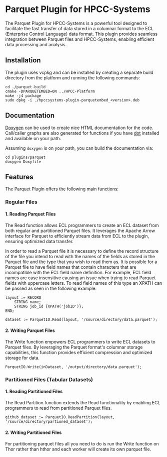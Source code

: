 # Parquet Plugin for HPCC-Systems

The Parquet Plugin for HPCC-Systems is a powerful tool designed to facilitate the fast transfer of data stored in a columnar format to the ECL (Enterprise Control Language) data format. This plugin provides seamless integration between Parquet files and HPCC-Systems, enabling efficient data processing and analysis.

## Installation

The plugin uses vcpkg and can be installed by creating a separate build directory from the platform and running the following commands:
```
cd ./parquet-build
cmake -DPARQUETEMBED=ON ../HPCC-Platform
make -j4 package
sudo dpkg -i ./hpccsystems-plugin-parquetembed_<version>.deb
```

## Documentation

[Doxygen](https://www.doxygen.nl/index.html) can be used to create nice HTML documentation for the code. Call/caller graphs are also generated for functions if you have [dot](https://www.graphviz.org/download/) installed and available on your path.

Assuming `doxygen` is on your path, you can build the documentation via:
```
cd plugins/parquet
doxygen Doxyfile
```

## Features

The Parquet Plugin offers the following main functions:

### Regular Files

#### 1. Reading Parquet Files

The Read function allows ECL programmers to create an ECL dataset from both regular and partitioned Parquet files. It leverages the Apache Arrow interface for Parquet to efficiently stream data from ECL to the plugin, ensuring optimized data transfer.

In order to read a Parquet file it is necessary to define the record structure of the file you intend to read with the names of the fields as stored in the Parquet file and the type that you wish to read them as. It is possible for a Parquet file to have field names that contain characters that are incompatible with the ECL field name definition. For example, ECL field names are case insensitive causing an issue when trying to read Parquet fields with uppercase letters. To read field names of this type an XPATH can be passed as seen in the following example:

```
layout := RECORD
    STRING name;
    STRING job_id {XPATH('jobID')};
END;

dataset := ParquetIO.Read(layout, '/source/directory/data.parquet');
```

#### 2. Writing Parquet Files

The Write function empowers ECL programmers to write ECL datasets to Parquet files. By leveraging the Parquet format's columnar storage capabilities, this function provides efficient compression and optimized storage for data.

```
ParquetIO.Write(inDataset, '/output/directory/data.parquet');
```

### Partitioned Files (Tabular Datasets)

#### 1. Reading Partitioned Files

The Read Partition function extends the Read functionality by enabling ECL programmers to read from partitioned Parquet files. 

```
github_dataset := ParquetIO.ReadPartition(layout, '/source/directory/partioned_dataset');
```

#### 2. Writing Partitioned Files

For partitioning parquet files all you need to do is run the Write function on Thor rather than hthor and each worker will create its own parquet file.

